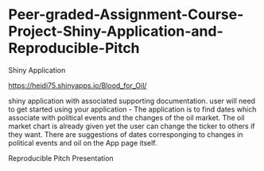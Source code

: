 # Peer-graded-Assignment-Course-Project-Shiny-Application-and-Reproducible-Pitch

Shiny Application

https://heidi75.shinyapps.io/Blood_for_Oil/

shiny application with associated supporting documentation. 
user will need to get started using your application - The application is to find dates which associate with political events 
and the changes of the oil market.  The oil market chart is already given yet the user can change the ticker to others if 
they want.   There are suggestions of dates corresponging to changes in political events and oil on the App page itself.

Reproducible Pitch Presentation
